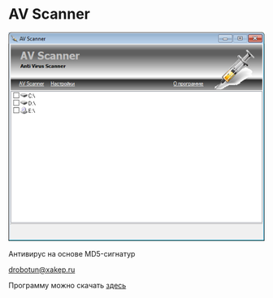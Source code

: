 # AV Scanner
![AV_Scanner](AV_Scanner_pict/AV_Scanner.png)

Антивирус на основе MD5-сигнатур

drobotun@xakep.ru

Программу можно скачать [здесь](https://yadi.sk/d/W7_7tGMb2L8vxQ)
